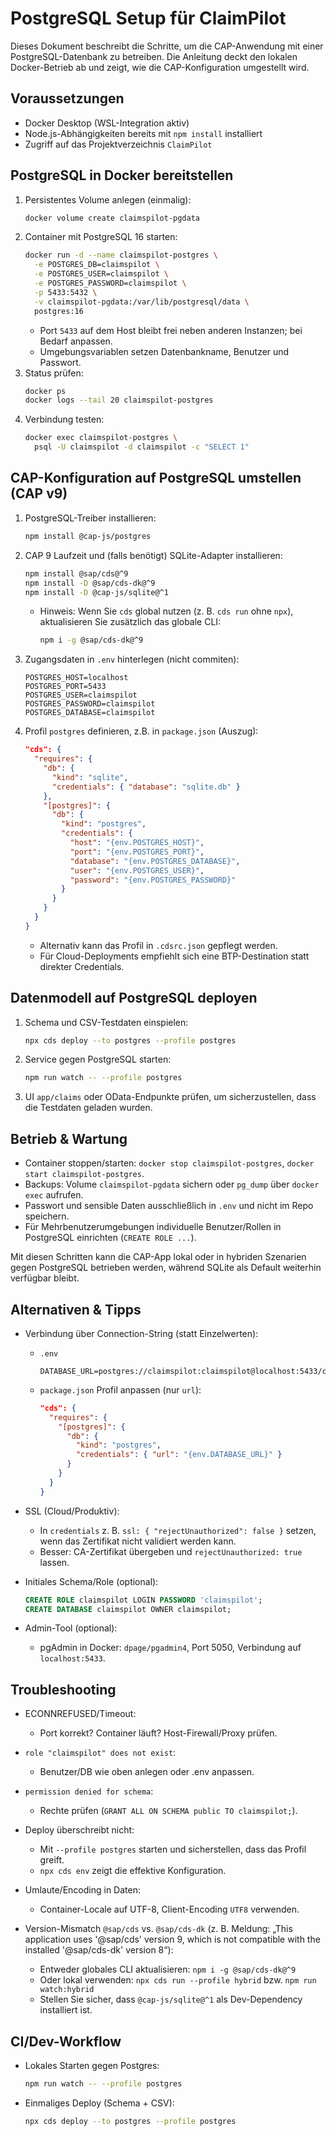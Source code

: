 # PostgreSQL Setup für ClaimPilot

Dieses Dokument beschreibt die Schritte, um die CAP-Anwendung mit einer PostgreSQL-Datenbank zu betreiben. Die Anleitung deckt den lokalen Docker-Betrieb ab und zeigt, wie die CAP-Konfiguration umgestellt wird.

## Voraussetzungen

- Docker Desktop (WSL-Integration aktiv)
- Node.js-Abhängigkeiten bereits mit `npm install` installiert
- Zugriff auf das Projektverzeichnis `ClaimPilot`

## PostgreSQL in Docker bereitstellen

1. Persistentes Volume anlegen (einmalig):
   ```bash
   docker volume create claimspilot-pgdata
   ```
2. Container mit PostgreSQL 16 starten:
   ```bash
   docker run -d --name claimspilot-postgres \
     -e POSTGRES_DB=claimspilot \
     -e POSTGRES_USER=claimspilot \
     -e POSTGRES_PASSWORD=claimspilot \
     -p 5433:5432 \
     -v claimspilot-pgdata:/var/lib/postgresql/data \
     postgres:16
   ```
   - Port `5433` auf dem Host bleibt frei neben anderen Instanzen; bei Bedarf anpassen.
   - Umgebungsvariablen setzen Datenbankname, Benutzer und Passwort.
3. Status prüfen:
   ```bash
   docker ps
   docker logs --tail 20 claimspilot-postgres
   ```
4. Verbindung testen:
   ```bash
   docker exec claimspilot-postgres \
     psql -U claimspilot -d claimspilot -c "SELECT 1"
   ```

## CAP-Konfiguration auf PostgreSQL umstellen (CAP v9)

1. PostgreSQL-Treiber installieren:
   ```bash
   npm install @cap-js/postgres
   ```
2. CAP 9 Laufzeit und (falls benötigt) SQLite-Adapter installieren:
   ```bash
   npm install @sap/cds@^9
   npm install -D @sap/cds-dk@^9
   npm install -D @cap-js/sqlite@^1
   ```
   - Hinweis: Wenn Sie `cds` global nutzen (z. B. `cds run` ohne `npx`), aktualisieren Sie zusätzlich das globale CLI:
     ```bash
     npm i -g @sap/cds-dk@^9
     ```
3. Zugangsdaten in `.env` hinterlegen (nicht commiten):
   ```env
   POSTGRES_HOST=localhost
   POSTGRES_PORT=5433
   POSTGRES_USER=claimspilot
   POSTGRES_PASSWORD=claimspilot
   POSTGRES_DATABASE=claimspilot
   ```
4. Profil `postgres` definieren, z.B. in `package.json` (Auszug):
   ```json
   "cds": {
     "requires": {
       "db": {
         "kind": "sqlite",
         "credentials": { "database": "sqlite.db" }
       },
       "[postgres]": {
         "db": {
           "kind": "postgres",
           "credentials": {
             "host": "{env.POSTGRES_HOST}",
             "port": "{env.POSTGRES_PORT}",
             "database": "{env.POSTGRES_DATABASE}",
             "user": "{env.POSTGRES_USER}",
             "password": "{env.POSTGRES_PASSWORD}"
           }
         }
       }
     }
   }
   ```
   - Alternativ kann das Profil in `.cdsrc.json` gepflegt werden.
   - Für Cloud-Deployments empfiehlt sich eine BTP-Destination statt direkter Credentials.

## Datenmodell auf PostgreSQL deployen

1. Schema und CSV-Testdaten einspielen:
   ```bash
   npx cds deploy --to postgres --profile postgres
   ```
2. Service gegen PostgreSQL starten:
   ```bash
   npm run watch -- --profile postgres
   ```
3. UI `app/claims` oder OData-Endpunkte prüfen, um sicherzustellen, dass die Testdaten geladen wurden.

## Betrieb & Wartung

- Container stoppen/starten: `docker stop claimspilot-postgres`, `docker start claimspilot-postgres`.
- Backups: Volume `claimspilot-pgdata` sichern oder `pg_dump` über `docker exec` aufrufen.
- Passwort und sensible Daten ausschließlich in `.env` und nicht im Repo speichern.
- Für Mehrbenutzerumgebungen individuelle Benutzer/Rollen in PostgreSQL einrichten (`CREATE ROLE ...`).

Mit diesen Schritten kann die CAP-App lokal oder in hybriden Szenarien gegen PostgreSQL betrieben werden, während SQLite als Default weiterhin verfügbar bleibt.

## Alternativen & Tipps

- Verbindung über Connection-String (statt Einzelwerten):
  - `.env`
    ```env
    DATABASE_URL=postgres://claimspilot:claimspilot@localhost:5433/claimspilot
    ```
  - `package.json` Profil anpassen (nur `url`):
    ```json
    "cds": {
      "requires": {
        "[postgres]": {
          "db": {
            "kind": "postgres",
            "credentials": { "url": "{env.DATABASE_URL}" }
          }
        }
      }
    }
    ```

- SSL (Cloud/Produktiv):
  - In `credentials` z. B. `ssl: { "rejectUnauthorized": false }` setzen, wenn das Zertifikat nicht validiert werden kann.
  - Besser: CA-Zertifikat übergeben und `rejectUnauthorized: true` lassen.

- Initiales Schema/Role (optional):
  ```sql
  CREATE ROLE claimspilot LOGIN PASSWORD 'claimspilot';
  CREATE DATABASE claimspilot OWNER claimspilot;
  ```

- Admin-Tool (optional):
  - pgAdmin in Docker: `dpage/pgadmin4`, Port 5050, Verbindung auf `localhost:5433`.

## Troubleshooting

- ECONNREFUSED/Timeout:
  - Port korrekt? Container läuft? Host-Firewall/Proxy prüfen.
- `role "claimspilot" does not exist`:
  - Benutzer/DB wie oben anlegen oder .env anpassen.
- `permission denied for schema`:
  - Rechte prüfen (`GRANT ALL ON SCHEMA public TO claimspilot;`).
- Deploy überschreibt nicht:
  - Mit `--profile postgres` starten und sicherstellen, dass das Profil greift.
  - `npx cds env` zeigt die effektive Konfiguration.
- Umlaute/Encoding in Daten:
  - Container-Locale auf UTF-8, Client-Encoding `UTF8` verwenden.

- Version-Mismatch `@sap/cds` vs. `@sap/cds-dk` (z. B. Meldung: „This application uses '@sap/cds' version 9, which is not compatible with the installed '@sap/cds-dk' version 8“):
  - Entweder globales CLI aktualisieren: `npm i -g @sap/cds-dk@^9`
  - Oder lokal verwenden: `npx cds run --profile hybrid` bzw. `npm run watch:hybrid`
  - Stellen Sie sicher, dass `@cap-js/sqlite@^1` als Dev-Dependency installiert ist.

## CI/Dev-Workflow

- Lokales Starten gegen Postgres:
  ```bash
  npm run watch -- --profile postgres
  ```
- Einmaliges Deploy (Schema + CSV):
  ```bash
  npx cds deploy --to postgres --profile postgres
  ```

